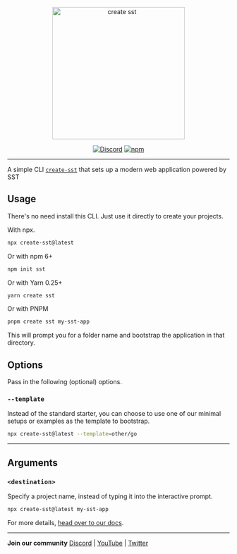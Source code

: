 <p align="center">
  <img alt="create sst" src="https://raw.githubusercontent.com/serverless-stack/identity/main/create-sst/create-sst.svg" width="300" />
</p>

<p align="center">
  <a href="https://sst.dev/discord"><img alt="Discord" src="https://img.shields.io/discord/983865673656705025?style=flat-square" /></a>
  <a href="https://www.npmjs.com/package/create-sst"><img alt="npm" src="https://img.shields.io/npm/v/create-sst?style=flat-square" /></a>
</p>

---

A simple CLI [`create-sst`](https://www.npmjs.com/package/create-sst) that sets up a modern web application powered by SST

## Usage

There's no need install this CLI. Just use it directly to create your projects.

With npx.

```bash
npx create-sst@latest
```

Or with npm 6+

```bash
npm init sst
```

Or with Yarn 0.25+

```bash
yarn create sst
```

Or with PNPM 

```bash
pnpm create sst my-sst-app
```

This will prompt you for a folder name and bootstrap the application in that directory.

## Options

Pass in the following (optional) options.

### `--template`

Instead of the standard starter, you can choose to use one of our minimal setups or examples as the template to bootstrap.

```bash
npx create-sst@latest --template=other/go
```

---

## Arguments

### `<destination>`

Specify a project name, instead of typing it into the interactive prompt.


```bash
npx create-sst@latest my-sst-app
```

For more details, [head over to our docs](https://docs.sst.dev).

---

**Join our community** [Discord](https://sst.dev/discord) | [YouTube](https://www.youtube.com/c/sst-dev) | [Twitter](https://twitter.com/SST_dev)
